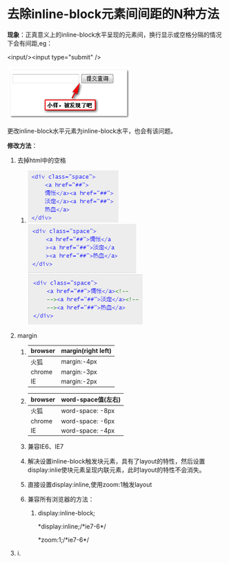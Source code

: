 # 去除inline-block元素间间距的N种方法

**现象**：正真意义上的inline-block水平呈现的元素间，换行显示或空格分隔的情况下会有间距,eg：

&lt;input/&gt;&lt;input type="submit" /&gt;

![](/assets/import.png)

更改inline-block水平元素为inline-block水平，也会有该问题。

**修改方法**：

1. 去掉html中的空格
   1. ![](/assets/1t.png)![](/assets/2.png)![](/assets/3.png)
2. margin  
   1. | browser | margin\(right left\) |  
      | :--- | :--- |  
      | 火狐 | margin:-4px |  
      | chrome | margin:-3px |  
      | IE | margin:-2px |

   2. | browser | word-space值\(左右\) |
      | :--- | :--- |
      | 火狐 | word-space: -8px |
      | chrome | word-space: -6px |
      | IE | word-space: -4px |
   3. 兼容IE6、IE7

   4. 解决设置inline-block触发块元素，具有了layout的特性，然后设置display:inlie使块元素呈现内联元素，此时layout的特性不会消失。

   5. 直接设置display:inline,使用zoom:1触发layout

   6. 兼容所有浏览器的方法：

      1. display:inline-block;

         \*display:inline;/\*ie7-6\*/

         \*zoom:1;/\*ie7-6\*/

3. i.



